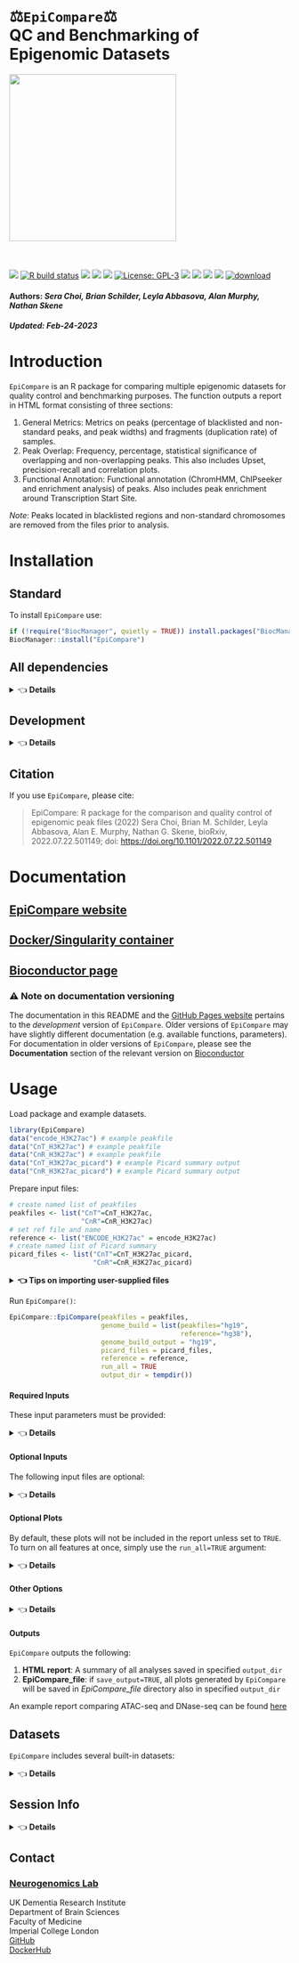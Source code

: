⚖<code>EpiCompare</code>⚖<br>QC and Benchmarking of Epigenomic Datasets
================
<img src= 'https://github.com/neurogenomics/EpiCompare/raw/master/inst/hex/hex.png' height= '300' ><br><br><br><br>
[![](https://img.shields.io/badge/devel%20version-1.3.4-black.svg)](https://github.com/neurogenomics/EpiCompare)
[![R build
status](https://github.com/neurogenomics/EpiCompare/workflows/rworkflows/badge.svg)](https://github.com/neurogenomics/EpiCompare/actions)
[![](https://img.shields.io/github/last-commit/neurogenomics/EpiCompare.svg)](https://github.com/neurogenomics/EpiCompare/commits/master)
[![](https://img.shields.io/github/languages/code-size/neurogenomics/EpiCompare.svg)](https://github.com/neurogenomics/EpiCompare)
[![](https://codecov.io/gh/neurogenomics/EpiCompare/branch/master/graph/badge.svg)](https://codecov.io/gh/neurogenomics/EpiCompare)
[![License:
GPL-3](https://img.shields.io/badge/license-GPL--3-blue.svg)](https://cran.r-project.org/web/licenses/GPL-3)
[![](https://img.shields.io/badge/doi-https://doi.org/10.1101/2022.07.22.501149-blue.svg)](https://doi.org/https://doi.org/10.1101/2022.07.22.501149)
[![](https://img.shields.io/badge/release%20version-1.2.0-green.svg)](https://www.bioconductor.org/packages/EpiCompare)
[![](https://img.shields.io/badge/download-35/month-green.svg)](https://bioconductor.org/packages/stats/bioc/EpiCompare)
[![](https://img.shields.io/badge/download-438/total-green.svg)](https://bioconductor.org/packages/stats/bioc/EpiCompare)
[![download](http://www.bioconductor.org/shields/downloads/release/EpiCompare.svg)](https://bioconductor.org/packages/stats/bioc/EpiCompare)  
<h4>  
Authors: <i>Sera Choi, Brian Schilder, Leyla Abbasova, Alan Murphy,
Nathan Skene</i>  
</h4>
<h5>  
<i>Updated</i>: Feb-24-2023  
</h5>

# Introduction

`EpiCompare` is an R package for comparing multiple epigenomic datasets
for quality control and benchmarking purposes. The function outputs a
report in HTML format consisting of three sections:

1.  General Metrics: Metrics on peaks (percentage of blacklisted and
    non-standard peaks, and peak widths) and fragments (duplication
    rate) of samples.
2.  Peak Overlap: Frequency, percentage, statistical significance of
    overlapping and non-overlapping peaks. This also includes Upset,
    precision-recall and correlation plots.
3.  Functional Annotation: Functional annotation (ChromHMM, ChIPseeker
    and enrichment analysis) of peaks. Also includes peak enrichment
    around Transcription Start Site.

*Note*: Peaks located in blacklisted regions and non-standard
chromosomes are removed from the files prior to analysis.

# Installation

## Standard

To install `EpiCompare` use:

``` r
if (!require("BiocManager", quietly = TRUE)) install.packages("BiocManager")
BiocManager::install("EpiCompare") 
```

## All dependencies

<details>
<summary>
👈 <strong>Details</strong>
</summary>

Installing all *Imports* and *Suggests* will allow you to use the full
functionality of `EpiCompare` right away, without having to stop and
install extra dependencies later on.

To install these packages as well, use:

``` r
BiocManager::install("EpiCompare", dependencies=TRUE) 
```

Note that this will increase installation time, but it means that you
won’t have to worry about installing any R packages when using functions
with certain suggested dependencies

</details>

## Development

<details>
<summary>
👈 <strong>Details</strong>
</summary>

To install the development version of `EpiCompare`, use:

``` r
if (!require("remotes")) install.packages("remotes")
remotes::install_github("neurogenomics/EpiCompare")
```

</details>

## Citation

If you use `EpiCompare`, please cite:

<!-- Modify this by editing the file: inst/CITATION  -->

> EpiCompare: R package for the comparison and quality control of
> epigenomic peak files (2022) Sera Choi, Brian M. Schilder, Leyla
> Abbasova, Alan E. Murphy, Nathan G. Skene, bioRxiv, 2022.07.22.501149;
> doi: <https://doi.org/10.1101/2022.07.22.501149>

# Documentation

## [EpiCompare website](https://neurogenomics.github.io/EpiCompare)

## [Docker/Singularity container](https://neurogenomics.github.io/EpiCompare/articles/docker)

## [Bioconductor page](https://doi.org/doi:10.18129/B9.bioc.EpiCompare)

### :warning: Note on documentation versioning

The documentation in this README and the [GitHub Pages
website](https://neurogenomics.github.io/EpiCompare/) pertains to the
*development* version of `EpiCompare`. Older versions of `EpiCompare`
may have slightly different documentation (e.g. available functions,
parameters). For documentation in older versions of `EpiCompare`, please
see the **Documentation** section of the relevant version on
[Bioconductor](https://doi.org/doi:10.18129/B9.bioc.EpiCompare)

# Usage

Load package and example datasets.

``` r
library(EpiCompare)
data("encode_H3K27ac") # example peakfile
data("CnT_H3K27ac") # example peakfile
data("CnR_H3K27ac") # example peakfile
data("CnT_H3K27ac_picard") # example Picard summary output
data("CnR_H3K27ac_picard") # example Picard summary output
```

Prepare input files:

``` r
# create named list of peakfiles 
peakfiles <- list("CnT"=CnT_H3K27ac, 
                  "CnR"=CnR_H3K27ac) 
# set ref file and name 
reference <- list("ENCODE_H3K27ac" = encode_H3K27ac) 
# create named list of Picard summary
picard_files <- list("CnT"=CnT_H3K27ac_picard, 
                     "CnR"=CnR_H3K27ac_picard) 
```

<details>
<summary>
<strong>👈 Tips on importing user-supplied files</strong>
</summary>

`EpiCompare::gather_files` is helpful for identifying and importing peak
or picard files.

``` r
# To import BED files as GRanges object
peakfiles <- EpiCompare::gather_files(dir = "path/to/peaks/", 
                                      type = "peaks.stringent")
# EpiCompare alternatively accepts paths (to BED files) as input 
peakfiles <- list(sample1="/path/to/peaks/file1_peaks.stringent.bed", 
                  sample2="/path/to/peaks/file2_peaks.stringent.bed")
# To import Picard summary output txt file as data frame
picard_files <- EpiCompare::gather_files(dir = "path/to/peaks", 
                                         type = "picard")
```

</details>

Run `EpiCompare()`:

``` r
EpiCompare::EpiCompare(peakfiles = peakfiles,
                       genome_build = list(peakfiles="hg19",
                                           reference="hg38"),
                       genome_build_output = "hg19", 
                       picard_files = picard_files,
                       reference = reference,
                       run_all = TRUE
                       output_dir = tempdir())
```

#### Required Inputs

These input parameters must be provided:

<details>
<summary>
👈 <strong>Details</strong>
</summary>

- `peakfiles` : Peakfiles you want to analyse. EpiCompare accepts
  peakfiles as GRanges object and/or as paths to BED files. Files must
  be listed and named using `list()`. E.g.
  `list("name1"=peakfile1, "name2"=peakfile2)`.
- `genome_build` : A named list indicating the human genome build used
  to generate each of the following inputs:
  - `peakfiles` : Genome build for the `peakfiles` input. Assumes genome
    build is the same for each element in the `peakfiles` list.
  - `reference` : Genome build for the `reference` input.
  - `blacklist` : Genome build for the `blacklist` input. <br> E.g.
    `genome_build = list(peakfiles="hg38", reference="hg19", blacklist="hg19")`
- `genome_build_output` Genome build to standardise all inputs to.
  Liftovers will be performed automatically as needed. Default is
  “hg19”.
- `blacklist` : Peakfile as GRanges object specifying genomic regions
  that have anomalous and/or unstructured signals independent of the
  cell-line or experiment. For human hg19 and hg38 genome, use built-in
  data `data(hg19_blacklist)` and `data(hg38_blacklist)` respectively.
  For mouse mm10 genome, use built-in data `data(mm10_blacklist)`.
- `output_dir` : Please specify the path to directory, where all
  `EpiCompare` outputs will be saved.

</details>

#### Optional Inputs

The following input files are optional:

<details>
<summary>
👈 <strong>Details</strong>
</summary>

- `picard_files` : A list of summary metrics output from
  [Picard](https://broadinstitute.github.io/picard/). *Picard
  MarkDuplicates* can be used to identify the duplicate reads amongst
  the alignment. This tool generates a summary output, normally with the
  ending *.markdup.MarkDuplicates.metrics.txt*. If this input is
  provided, metrics on fragments (e.g. mapped fragments and duplication
  rate) will be included in the report. Files must be in data.frame
  format and listed using `list()` and named using `names()`. To import
  Picard duplication metrics (.txt file) into R as data frame, use
  `picard <- read.table("/path/to/picard/output", header = TRUE, fill = TRUE)`.
- `reference` : Reference peak file(s) is used in `stat_plot` and
  `chromHMM_plot`. File must be in `GRanges` object, listed and named
  using `list("reference_name" = GRanges_obect)`. If more than one
  reference is specified, `EpiCompare` outputs individual reports for
  each reference. However, please note that this can take awhile.

</details>

#### Optional Plots

By default, these plots will not be included in the report unless set to
`TRUE`. To turn on all features at once, simply use the `run_all=TRUE`
argument:

<details>
<summary>
👈 <strong>Details</strong>
</summary>

- `upset_plot` : Upset plot of overlapping peaks between samples.
- `stat_plot` : included only if a `reference` dataset is provided. The
  plot shows statistical significance (p/q-values) of sample peaks that
  are overlapping/non-overlapping with the `reference` dataset.
- `chromHMM_plot` : ChromHMM annotation of peaks. If a `reference`
  dataset is provided, ChromHMM annotation of overlapping and
  non-overlapping peaks with the `reference` is also included in the
  report.
- `chipseeker_plot` : ChIPseeker annotation of peaks.
- `enrichment_plot` : KEGG pathway and GO enrichment analysis of peaks.
- `tss_plot` : Peak frequency around (+/- 3000bp) transcriptional start
  site. Note that it may take awhile to generate this plot for large
  sample sizes.
- `precision_recall_plot` : Plot showing the precision-recall score
  across the peak calling stringency thresholds.
- `corr_plot` : Plot showing the correlation between the quantiles when
  the genome is binned at a set size. These quantiles are based on the
  intensity of the peak, dependent on the peak caller used (q-value for
  MACS2).

</details>

#### Other Options

<details>
<summary>
👈 <strong>Details</strong>
</summary>

- `chromHMM_annotation` : Cell-line annotation for ChromHMM. Default is
  K562. Options are:
  - “K562” = K-562 cells
  - “Gm12878” = Cellosaurus cell-line GM12878
  - “H1hesc” = H1 Human Embryonic Stem Cell
  - “Hepg2” = Hep G2 cell
  - “Hmec” = Human Mammary Epithelial Cell
  - “Hsmm” = Human Skeletal Muscle Myoblasts
  - “Huvec” = Human Umbilical Vein Endothelial Cells
  - “Nhek” = Normal Human Epidermal Keratinocytes
  - “Nhlf” = Normal Human Lung Fibroblasts
- `interact` : By default, all heatmaps (percentage overlap and ChromHMM
  heatmaps) in the report will be interactive. If set FALSE, all
  heatmaps will be static. N.B. If `interact=TRUE`, interactive heatmaps
  will be saved as html files, which may take time for larger sample
  sizes.
- `output_filename` : By default, the report is named *EpiCompare.html*.
  You can specify the file name of the report here.
- `output_timestamp` : By default FALSE. If TRUE, the filename of the
  report includes the date.

</details>

#### Outputs

`EpiCompare` outputs the following:

1.  **HTML report**: A summary of all analyses saved in specified
    `output_dir`
2.  **EpiCompare_file**: if `save_output=TRUE`, all plots generated by
    `EpiCompare` will be saved in *EpiCompare_file* directory also in
    specified `output_dir`

An example report comparing ATAC-seq and DNase-seq can be found
[here](https://neurogenomics.github.io/EpiCompare/articles/example_report)

## Datasets

`EpiCompare` includes several built-in datasets:

<details>
<summary>
👈 <strong>Details</strong>
</summary>

- `encode_H3K27ac`: Human H3K27ac peak file generated with ChIP-seq
  using K562 cell-line. Taken from
  [ENCODE](https://www.encodeproject.org/files/ENCFF044JNJ/) project.
  For more information, run `?encode_H3K27ac`.  
- `CnT_H3K27ac`: Human H3K27ac peak file generated with CUT&Tag using
  K562 cell-line from [Kaya-Okur et al.,
  (2019)](https://trace.ncbi.nlm.nih.gov/Traces/sra/?run=SRR8383507).
  For more information, run `?CnT_H3K27ac`.
- `CnR_H3K27ac`: Human H3K27ac peak file generated with CUT&Run using
  K562 cell-line from [Meers et al.,
  (2019)](https://trace.ncbi.nlm.nih.gov/Traces/sra/?run=SRR8581604).
  For more details, run `?CnR_H3K27ac`.

</details>

## Session Info

<details>
<summary>
👈 <strong>Details</strong>
</summary>

``` r
utils::sessionInfo()
```

    ## R version 4.2.1 (2022-06-23)
    ## Platform: x86_64-apple-darwin17.0 (64-bit)
    ## Running under: macOS Big Sur ... 10.16
    ## 
    ## Matrix products: default
    ## BLAS:   /Library/Frameworks/R.framework/Versions/4.2/Resources/lib/libRblas.0.dylib
    ## LAPACK: /Library/Frameworks/R.framework/Versions/4.2/Resources/lib/libRlapack.dylib
    ## 
    ## locale:
    ## [1] en_US.UTF-8/en_US.UTF-8/en_US.UTF-8/C/en_US.UTF-8/en_US.UTF-8
    ## 
    ## attached base packages:
    ## [1] stats     graphics  grDevices utils     datasets  methods   base     
    ## 
    ## loaded via a namespace (and not attached):
    ##  [1] pillar_1.8.1        compiler_4.2.1      RColorBrewer_1.1-3 
    ##  [4] BiocManager_1.30.19 yulab.utils_0.0.6   tools_4.2.1        
    ##  [7] digest_0.6.31       jsonlite_1.8.4      evaluate_0.20      
    ## [10] lifecycle_1.0.3     tibble_3.1.8        gtable_0.3.1       
    ## [13] pkgconfig_2.0.3     rlang_1.0.6         cli_3.6.0          
    ## [16] rstudioapi_0.14     rvcheck_0.2.1       yaml_2.3.7         
    ## [19] xfun_0.37           fastmap_1.1.0       dplyr_1.1.0        
    ## [22] knitr_1.42          generics_0.1.3      desc_1.4.2         
    ## [25] vctrs_0.5.2         dlstats_0.1.6       rprojroot_2.0.3    
    ## [28] grid_4.2.1          tidyselect_1.2.0    here_1.0.1         
    ## [31] glue_1.6.2          R6_2.5.1            fansi_1.0.4        
    ## [34] rmarkdown_2.20.1    ggplot2_3.4.1       badger_0.2.3       
    ## [37] magrittr_2.0.3      scales_1.2.1        htmltools_0.5.4    
    ## [40] rworkflows_0.99.6   colorspace_2.1-0    utf8_1.2.3         
    ## [43] munsell_0.5.0

</details>

## Contact

### [Neurogenomics Lab](https://www.neurogenomics.co.uk/inst/report/EpiCompare.html)

UK Dementia Research Institute  
Department of Brain Sciences  
Faculty of Medicine  
Imperial College London  
[GitHub](https://github.com/neurogenomics)  
[DockerHub](https://hub.docker.com/orgs/neurogenomicslab)

<br>

